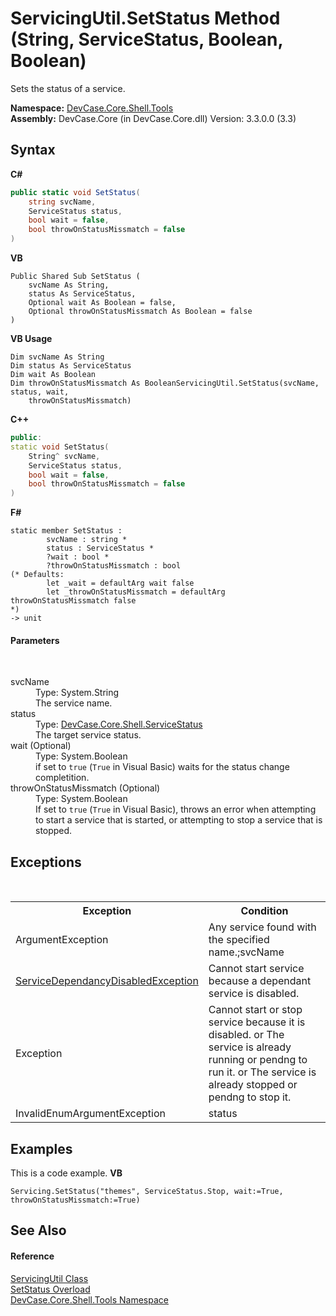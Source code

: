 # ServicingUtil.SetStatus Method (String, ServiceStatus, Boolean, Boolean)
 

Sets the status of a service.

**Namespace:**&nbsp;<a href="N_DevCase_Core_Shell_Tools">DevCase.Core.Shell.Tools</a><br />**Assembly:**&nbsp;DevCase.Core (in DevCase.Core.dll) Version: 3.3.0.0 (3.3)

## Syntax

**C#**<br />
``` C#
public static void SetStatus(
	string svcName,
	ServiceStatus status,
	bool wait = false,
	bool throwOnStatusMissmatch = false
)
```

**VB**<br />
``` VB
Public Shared Sub SetStatus ( 
	svcName As String,
	status As ServiceStatus,
	Optional wait As Boolean = false,
	Optional throwOnStatusMissmatch As Boolean = false
)
```

**VB Usage**<br />
``` VB Usage
Dim svcName As String
Dim status As ServiceStatus
Dim wait As Boolean
Dim throwOnStatusMissmatch As BooleanServicingUtil.SetStatus(svcName, status, wait, 
	throwOnStatusMissmatch)
```

**C++**<br />
``` C++
public:
static void SetStatus(
	String^ svcName, 
	ServiceStatus status, 
	bool wait = false, 
	bool throwOnStatusMissmatch = false
)
```

**F#**<br />
``` F#
static member SetStatus : 
        svcName : string * 
        status : ServiceStatus * 
        ?wait : bool * 
        ?throwOnStatusMissmatch : bool 
(* Defaults:
        let _wait = defaultArg wait false
        let _throwOnStatusMissmatch = defaultArg throwOnStatusMissmatch false
*)
-> unit 

```


#### Parameters
&nbsp;<dl><dt>svcName</dt><dd>Type: System.String<br />The service name.</dd><dt>status</dt><dd>Type: <a href="T_DevCase_Core_Shell_ServiceStatus">DevCase.Core.Shell.ServiceStatus</a><br />The target service status.</dd><dt>wait (Optional)</dt><dd>Type: System.Boolean<br />if set to `true` (`True` in Visual Basic) waits for the status change completition.</dd><dt>throwOnStatusMissmatch (Optional)</dt><dd>Type: System.Boolean<br />If set to `true` (`True` in Visual Basic), throws an error when attempting to start a service that is started, or attempting to stop a service that is stopped.</dd></dl>

## Exceptions
&nbsp;<table><tr><th>Exception</th><th>Condition</th></tr><tr><td>ArgumentException</td><td>Any service found with the specified name.;svcName</td></tr><tr><td><a href="T_DevCase_Core_Shell_Exceptions_ServiceDependancyDisabledException">ServiceDependancyDisabledException</a></td><td>Cannot start service because a dependant service is disabled.</td></tr><tr><td>Exception</td><td>Cannot start or stop service because it is disabled. or The service is already running or pendng to run it. or The service is already stopped or pendng to stop it.</td></tr><tr><td>InvalidEnumArgumentException</td><td>status</td></tr></table>

## Examples
This is a code example. 
**VB**<br />
``` VB
Servicing.SetStatus("themes", ServiceStatus.Stop, wait:=True, throwOnStatusMissmatch:=True)
```


## See Also


#### Reference
<a href="T_DevCase_Core_Shell_Tools_ServicingUtil">ServicingUtil Class</a><br /><a href="Overload_DevCase_Core_Shell_Tools_ServicingUtil_SetStatus">SetStatus Overload</a><br /><a href="N_DevCase_Core_Shell_Tools">DevCase.Core.Shell.Tools Namespace</a><br />